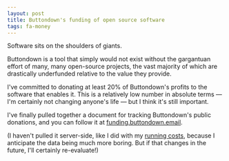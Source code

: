 ```yaml
---
layout: post
title: Buttondown's funding of open source software
tags: fa-money
---
```


Software sits on the shoulders of giants. 

Buttondown is a tool that simply would not exist without the gargantuan effort of many, many open-source projects, the vast majority of which are drastically underfunded relative to the value they provide.

I've committed to donating at least 20% of Buttondown's profits to the software that enables it. This is a relatively low number in absolute terms — I'm certainly not changing anyone's life — but I think it's still important.

I've finally pulled together a document for tracking Buttondown's public donations, and you can follow it at [funding.buttondown.email](http://funding.buttondown.email).

(I haven't pulled it server-side, like I did with my [running costs](http://costs.buttondown.email), because I anticipate the data being much more boring. But if that changes in the future, I'll certainly re-evaluate!)

